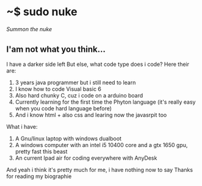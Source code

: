 <h1>~$ sudo nuke</h1>
<h6>Summon the nuke</h6>
<h2>I'am not what you think...</h2>
I have a darker side left
But else, what code type does i code?
Here their are: 
<ol>
  <li>3 years java programmer but i still need to learn</li>
  <li>I know how to code Visual basic 6</li>
  <li>Also hard chunky C, cuz i code on a arduino board</li>
  <li>Currently learning for the first time the Phyton language (it's really easy when you code hard language before)</li>
  <li>And i know html + also css and learing now the javasrpit too</li>
</ol>
What i have:
 <ol>
  <li>A Gnu/linux laptop with windows dualboot</li>
  <li>A windows computer with an intel i5 10400 core and a gtx 1650 gpu, pretty fast this beast</li>
  <li>An current Ipad air for coding everywhere with AnyDesk</li>
 </ol>
 And yeah i think it's pretty much for me, i have nothing now to say
 Thanks for reading my biographie
